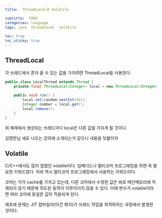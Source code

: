 ```yaml
---
title:  ThreadLocal과 Volatile

subtitle:  TODO
categories: language 
tags: java  threadlocal  volatile
 
toc: true
toc_sticky: true
---
```


  
  
## ThreadLocal  
각 쓰레드에서 혼자 쓸 수 있는 값을 가지려면 ThreadLocal을 사용한다.  
  
```java  
public class LocalThread extends Thread {  
	private final ThreadLocal<Integer> local = new ThreadLocal<Integer>();  
	  
	public void run() {  
		local.set(random.nextInt(45));  
		Integer number = local.get();  
		local.remove();  
	}  
}  
```  
  
위 예제에서 생성되는 쓰레드마다 local은 다른 값을 가지게 될 것이다.  
  
  
김영한님 새로 나오는 강의에 소개되는거 같으니 내용을 덧붙이자  
  
## Volatile  
C/C++에서도 많이 접했던 volatile이다. 임베디드나 멀티코어 프로그래밍을 하면 꼭 필요한 키워드였다. 자바 역시 멀티코어 프로그래밍에서 사용하는 키워드이다.  
  
코어는 각각 cache를 가지고 있는데, 다른 코어에서 수정한 값은 바로 메인메모리에 적재되지 않기 때문에 의도된 동작이 이루어지지 않을 수 있다. 이때 변수가 volatile이라면 여러 코어에 동일한 값이 적용되게 된다.  
  
애초에 문제는 JIT 컴파일러(이건 뭐지)가 쓰레드 작업을 최적화하는 과정에서 발생한 것이다.  
